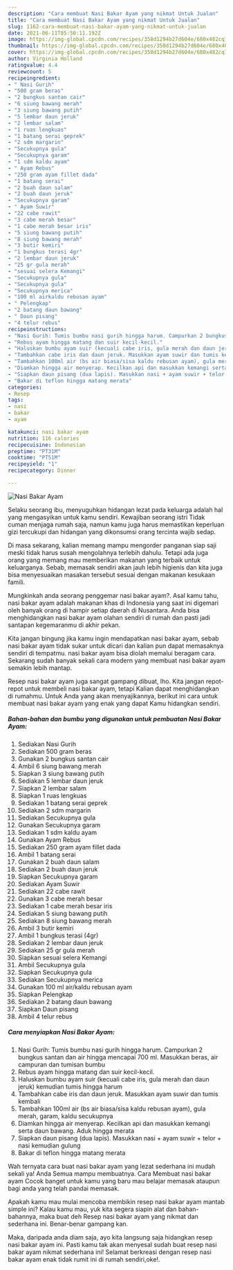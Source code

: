 ```yaml
---
description: "Cara membuat Nasi Bakar Ayam yang nikmat Untuk Jualan"
title: "Cara membuat Nasi Bakar Ayam yang nikmat Untuk Jualan"
slug: 1162-cara-membuat-nasi-bakar-ayam-yang-nikmat-untuk-jualan
date: 2021-06-11T05:50:11.192Z
image: https://img-global.cpcdn.com/recipes/358d1294b27d604e/680x482cq70/nasi-bakar-ayam-foto-resep-utama.jpg
thumbnail: https://img-global.cpcdn.com/recipes/358d1294b27d604e/680x482cq70/nasi-bakar-ayam-foto-resep-utama.jpg
cover: https://img-global.cpcdn.com/recipes/358d1294b27d604e/680x482cq70/nasi-bakar-ayam-foto-resep-utama.jpg
author: Virginia Holland
ratingvalue: 4.4
reviewcount: 5
recipeingredient:
- " Nasi Gurih"
- "500 gram beras"
- "2 bungkus santan cair"
- "6 siung bawang merah"
- "3 siung bawang putih"
- "5 lembar daun jeruk"
- "2 lembar salam"
- "1 ruas lengkuas"
- "1 batang serai geprek"
- "2 sdm margarin"
- "Secukupnya gula"
- "Secukupnya garam"
- "1 sdm kaldu ayam"
- " Ayam Rebus"
- "250 gram ayam fillet dada"
- "1 batang serai"
- "2 buah daun salam"
- "2 buah daun jeruk"
- "Secukupnya garam"
- " Ayam Suwir"
- "22 cabe rawit"
- "3 cabe merah besar"
- "1 cabe merah besar iris"
- "5 siung bawang putih"
- "8 siung bawang merah"
- "3 butir kemiri"
- "1 bungkus terasi 4gr"
- "2 lembar daun jeruk"
- "25 gr gula merah"
- "sesuai selera Kemangi"
- "Secukupnya gula"
- "Secukupnya gula"
- "Secukupnya merica"
- "100 ml airkaldu rebusan ayam"
- " Pelengkap"
- "2 batang daun bawang"
- " Daun pisang"
- "4 telur rebus"
recipeinstructions:
- "Nasi Gurih: Tumis bumbu nasi gurih hingga harum. Campurkan 2 bungkus santan dan air hingga mencapai 700 ml. Masukkan beras, air campuran dan tumisan bumbu"
- "Rebus ayam hingga matang dan suir kecil-kecil."
- "Haluskan bumbu ayam suir (kecuali cabe iris, gula merah dan daun jeruk) kemudian tumis hingga harum"
- "Tambahkan cabe iris dan daun jeruk. Masukkan ayam suwir dan tumis kembali"
- "Tambahkan 100ml air (bs air biasa/sisa kaldu rebusan ayam), gula merah, garam, kaldu secukupnya"
- "Diamkan hingga air menyerap. Kecilkan api dan masukkan kemangi serta daun bawang. Aduk hingga merata"
- "Siapkan daun pisang (dua lapis). Masukkan nasi + ayam suwir + telor + nasi kemudian gulung"
- "Bakar di teflon hingga matang merata"
categories:
- Resep
tags:
- nasi
- bakar
- ayam

katakunci: nasi bakar ayam 
nutrition: 116 calories
recipecuisine: Indonesian
preptime: "PT31M"
cooktime: "PT51M"
recipeyield: "1"
recipecategory: Dinner

---
```



![Nasi Bakar Ayam](https://img-global.cpcdn.com/recipes/358d1294b27d604e/680x482cq70/nasi-bakar-ayam-foto-resep-utama.jpg)

Selaku seorang ibu, menyuguhkan hidangan lezat pada keluarga adalah hal yang mengasyikan untuk kamu sendiri. Kewajiban seorang istri Tidak cuman menjaga rumah saja, namun kamu juga harus memastikan keperluan gizi tercukupi dan hidangan yang dikonsumsi orang tercinta wajib sedap.

Di masa  sekarang, kalian memang mampu mengorder panganan siap saji meski tidak harus susah mengolahnya terlebih dahulu. Tetapi ada juga orang yang memang mau memberikan makanan yang terbaik untuk keluarganya. Sebab, memasak sendiri akan jauh lebih higienis dan kita juga bisa menyesuaikan masakan tersebut sesuai dengan makanan kesukaan famili. 



Mungkinkah anda seorang penggemar nasi bakar ayam?. Asal kamu tahu, nasi bakar ayam adalah makanan khas di Indonesia yang saat ini digemari oleh banyak orang di hampir setiap daerah di Nusantara. Anda bisa menghidangkan nasi bakar ayam olahan sendiri di rumah dan pasti jadi santapan kegemaranmu di akhir pekan.

Kita jangan bingung jika kamu ingin mendapatkan nasi bakar ayam, sebab nasi bakar ayam tidak sukar untuk dicari dan kalian pun dapat memasaknya sendiri di tempatmu. nasi bakar ayam bisa diolah memalui beragam cara. Sekarang sudah banyak sekali cara modern yang membuat nasi bakar ayam semakin lebih mantap.

Resep nasi bakar ayam juga sangat gampang dibuat, lho. Kita jangan repot-repot untuk membeli nasi bakar ayam, tetapi Kalian dapat menghidangkan di rumahmu. Untuk Anda yang akan menyajikannya, berikut ini cara untuk membuat nasi bakar ayam yang enak yang dapat Kamu hidangkan sendiri.

<!--inarticleads1-->

##### Bahan-bahan dan bumbu yang digunakan untuk pembuatan Nasi Bakar Ayam:

1. Sediakan  Nasi Gurih
1. Sediakan 500 gram beras
1. Gunakan 2 bungkus santan cair
1. Ambil 6 siung bawang merah
1. Siapkan 3 siung bawang putih
1. Sediakan 5 lembar daun jeruk
1. Siapkan 2 lembar salam
1. Siapkan 1 ruas lengkuas
1. Sediakan 1 batang serai geprek
1. Sediakan 2 sdm margarin
1. Sediakan Secukupnya gula
1. Gunakan Secukupnya garam
1. Sediakan 1 sdm kaldu ayam
1. Gunakan  Ayam Rebus
1. Sediakan 250 gram ayam fillet dada
1. Ambil 1 batang serai
1. Gunakan 2 buah daun salam
1. Sediakan 2 buah daun jeruk
1. Siapkan Secukupnya garam
1. Sediakan  Ayam Suwir
1. Sediakan 22 cabe rawit
1. Gunakan 3 cabe merah besar
1. Sediakan 1 cabe merah besar iris
1. Sediakan 5 siung bawang putih
1. Sediakan 8 siung bawang merah
1. Ambil 3 butir kemiri
1. Ambil 1 bungkus terasi (4gr)
1. Sediakan 2 lembar daun jeruk
1. Sediakan 25 gr gula merah
1. Siapkan sesuai selera Kemangi
1. Ambil Secukupnya gula
1. Siapkan Secukupnya gula
1. Sediakan Secukupnya merica
1. Gunakan 100 ml air/kaldu rebusan ayam
1. Siapkan  Pelengkap
1. Sediakan 2 batang daun bawang
1. Siapkan  Daun pisang
1. Ambil 4 telur rebus




<!--inarticleads2-->

##### Cara menyiapkan Nasi Bakar Ayam:

1. Nasi Gurih: Tumis bumbu nasi gurih hingga harum. Campurkan 2 bungkus santan dan air hingga mencapai 700 ml. Masukkan beras, air campuran dan tumisan bumbu
1. Rebus ayam hingga matang dan suir kecil-kecil.
1. Haluskan bumbu ayam suir (kecuali cabe iris, gula merah dan daun jeruk) kemudian tumis hingga harum
1. Tambahkan cabe iris dan daun jeruk. Masukkan ayam suwir dan tumis kembali
1. Tambahkan 100ml air (bs air biasa/sisa kaldu rebusan ayam), gula merah, garam, kaldu secukupnya
1. Diamkan hingga air menyerap. Kecilkan api dan masukkan kemangi serta daun bawang. Aduk hingga merata
1. Siapkan daun pisang (dua lapis). Masukkan nasi + ayam suwir + telor + nasi kemudian gulung
1. Bakar di teflon hingga matang merata




Wah ternyata cara buat nasi bakar ayam yang lezat sederhana ini mudah sekali ya! Anda Semua mampu membuatnya. Cara Membuat nasi bakar ayam Cocok banget untuk kamu yang baru mau belajar memasak ataupun bagi anda yang telah pandai memasak.

Apakah kamu mau mulai mencoba membikin resep nasi bakar ayam mantab simple ini? Kalau kamu mau, yuk kita segera siapin alat dan bahan-bahannya, maka buat deh Resep nasi bakar ayam yang nikmat dan sederhana ini. Benar-benar gampang kan. 

Maka, daripada anda diam saja, ayo kita langsung saja hidangkan resep nasi bakar ayam ini. Pasti kamu tak akan menyesal sudah buat resep nasi bakar ayam nikmat sederhana ini! Selamat berkreasi dengan resep nasi bakar ayam enak tidak rumit ini di rumah sendiri,oke!.

